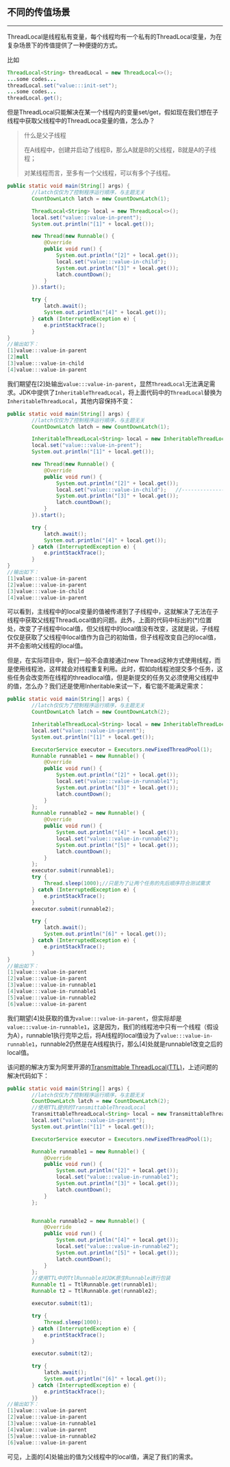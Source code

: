 ## 不同的传值场景

---

ThreadLocal是线程私有变量，每个线程均有一个私有的ThreadLocal变量，为在复杂场景下的传值提供了一种便捷的方式。

比如

```java
ThreadLocal<String> threadLocal = new ThreadLocal<>();
...some codes...
threadLocal.set("value:::init-set");
...some codes...
threadLocal.get();
```

但是ThreadLocal只能解决在某一个线程内的变量set/get，假如现在我们想在子线程中获取父线程中的ThreadLoca变量的值，怎么办？

> 什么是父子线程
>
> 在A线程中，创建并启动了线程B，那么A就是B的父线程，B就是A的子线程；
>
> 对某线程而言，至多有一个父线程，可以有多个子线程。

```java
public static void main(String[] args) {
        //latch仅仅为了控制程序运行顺序，与主题无关
        CountDownLatch latch = new CountDownLatch(1);

        ThreadLocal<String> local = new ThreadLocal<>();
        local.set("value:::value-in-prent");
        System.out.println("[1]" + local.get());

        new Thread(new Runnable() {
            @Override
            public void run() {
                System.out.println("[2]" + local.get());
                local.set("value:::value-in-child");
                System.out.println("[3]" + local.get());
                latch.countDown();
            }
        }).start();

        try {
            latch.await();
            System.out.println("[4]" + local.get());
        } catch (InterruptedException e) {
            e.printStackTrace();
        }        
}
//输出如下：
[1]value:::value-in-parent
[2]null                   
[3]value:::value-in-child
[4]value:::value-in-parent
```

我们期望在\[2\]处输出`value:::value-in-parent`，显然`ThreadLocal`无法满足需求。JDK中提供了`InheritableThreadLocal`，将上面代码中的`ThreadLocal`替换为`InheritableThreadLocal`，其他内容保持不变：

```java
public static void main(String[] args) {
        //latch仅仅为了控制程序运行顺序，与主题无关
        CountDownLatch latch = new CountDownLatch(1);

        InheritableThreadLocal<String> local = new InheritableThreadLocal<>();
        local.set("value:::value-in-prent");
        System.out.println("[1]" + local.get());

        new Thread(new Runnable() {
            @Override
            public void run() {
                System.out.println("[2]" + local.get());
                local.set("value:::value-in-child");   //-------------------------------------(*)
                System.out.println("[3]" + local.get());
                latch.countDown();
            }
        }).start();

        try {
            latch.await();
            System.out.println("[4]" + local.get());
        } catch (InterruptedException e) {
            e.printStackTrace();
        }        
}
//输出如下：
[1]value:::value-in-parent
[2]value:::value-in-parent               
[3]value:::value-in-child
[4]value:::value-in-parent
```

可以看到，主线程中的local变量的值被传递到了子线程中，这就解决了无法在子线程中获取父线程ThreadLocal值的问题。此外，上面的代码中标出的\(\*\)位置处，改变了子线程中local值，但父线程中的local值没有改变，这就是说，子线程仅仅是获取了父线程中local值作为自己的初始值，但子线程改变自己的local值，并不会影响父线程的local值。

但是，在实际项目中，我们一般不会直接通过new Thread这种方式使用线程，而是使用线程池，这样就会对线程重复利用。此时，假如向线程池提交多个任务，这些任务会改变所在线程的threadlocal值，但是新提交的任务又必须使用父线程中的值，怎么办？我们还是使用Inheritable来试一下，看它能不能满足需求：

```java
public static void main(String[] args) {
        //latch仅仅为了控制程序运行顺序，与主题无关
        CountDownLatch latch = new CountDownLatch(2);

        InheritableThreadLocal<String> local = new InheritableThreadLocal<>();
        local.set("value:::value-in-parent");
        System.out.println("[1]" + local.get());

        ExecutorService executor = Executors.newFixedThreadPool(1);
        Runnable runnable1 = new Runnable() {
            @Override
            public void run() {
                System.out.println("[2]" + local.get());
                local.set("value:::value-in-runnable1");
                System.out.println("[3]" + local.get());
                latch.countDown();
            }
        };
        Runnable runnable2 = new Runnable() {
            @Override
            public void run() {
                System.out.println("[4]" + local.get());
                local.set("value:::value-in-runnable2");
                System.out.println("[5]" + local.get());
                latch.countDown();
            }
        };
        executor.submit(runnable1);
        try {
            Thread.sleep(1000);//只是为了让两个任务的先后顺序符合测试需求
        } catch (InterruptedException e) {
            e.printStackTrace();
        }
        executor.submit(runnable2);

        try {
            latch.await();
            System.out.println("[6]" + local.get());
        } catch (InterruptedException e) {
            e.printStackTrace();
        }
}
//输出如下：
[1]value:::value-in-parent
[2]value:::value-in-parent
[3]value:::value-in-runnable1
[4]value:::value-in-runnable1
[5]value:::value-in-runnable2
[6]value:::value-in-parent
```

我们期望\[4\]处获取的值为`value:::value-in-parent`，但实际却是`value:::value-in-runnable1`，这是因为，我们的线程池中只有一个线程（假设为A），runnable1执行完毕之后，将A线程的local值设为了`value:::value-in-runnable1`，runnable2仍然是在A线程执行，那么\[4\]处就是runnable1改变之后的local值。

该问题的解决方案为阿里开源的[Transmittable ThreadLocal\(TTL\)](https://github.com/alibaba/transmittable-thread-local)，上述问题的解决代码如下：

```java
public static void main(String[] args) {
        //latch仅仅为了控制程序运行顺序，与主题无关
        CountDownLatch latch = new CountDownLatch(2);
        //使用TTL提供的TransmittableThreadLocal
        TransmittableThreadLocal<String> local = new TransmittableThreadLocal<>();
        local.set("value:::value-in-parent");
        System.out.println("[1]" + local.get());

        ExecutorService executor = Executors.newFixedThreadPool(1);

        Runnable runnable1 = new Runnable() {
            @Override
            public void run() {
                System.out.println("[2]" + local.get());
                local.set("value:::value-in-runnable1");
                System.out.println("[3]" + local.get());
                latch.countDown();
            }
        };


        Runnable runnable2 = new Runnable() {
            @Override
            public void run() {
                System.out.println("[4]" + local.get());
                local.set("value:::value-in-runnable2");
                System.out.println("[5]" + local.get());
                latch.countDown();
            }
        };
        //使用TTL中的TtlRunnable对JDK原生Runnable进行包装
        Runnable t1 = TtlRunnable.get(runnable1);
        Runnable t2 = TtlRunnable.get(runnable2);

        executor.submit(t1);

        try {
            Thread.sleep(1000);
        } catch (InterruptedException e) {
            e.printStackTrace();
        }

        executor.submit(t2);

        try {
            latch.await();
            System.out.println("[6]" + local.get());
        } catch (InterruptedException e) {
            e.printStackTrace();
        }}
//输出如下：
[1]value:::value-in-parent
[2]value:::value-in-parent
[3]value:::value-in-runnable1
[4]value:::value-in-parent
[5]value:::value-in-runnable2
[6]value:::value-in-parent
```

可见，上面的\[4\]处输出的值为父线程中的local值，满足了我们的需求。

